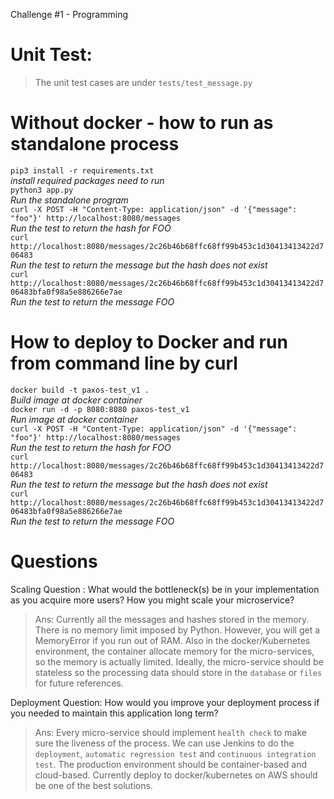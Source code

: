 Challenge #1 - Programming

Unit Test:
=
> The unit test cases are under `tests/test_message.py`

Without docker - how to run as standalone process
=
`pip3 install -r requirements.txt`
<BR><i>install required packages need to run</i><BR>
`python3 app.py`
<BR><i>Run the standalone program</i><BR>
`curl -X POST -H "Content-Type: application/json" -d '{"message": "foo"}' http://localhost:8080/messages`
<BR><i>Run the test to return the hash for FOO</i><BR>
`curl http://localhost:8080/messages/2c26b46b68ffc68ff99b453c1d30413413422d706483`
<BR><i>Run the test to return the message but the hash does not exist</i><BR>
`curl http://localhost:8080/messages/2c26b46b68ffc68ff99b453c1d30413413422d706483bfa0f98a5e886266e7ae`
<BR><i>Run the test to return the message FOO</i><BR>

How to deploy to Docker and run from command line by curl
=
`docker build -t paxos-test_v1 .`
<BR><i>Build image at docker container</i><BR>
`docker run -d -p 8080:8080 paxos-test_v1`
<BR><i>Run image at docker container</i><BR>
`curl -X POST -H "Content-Type: application/json" -d '{"message": "foo"}' http://localhost:8080/messages`
<BR><i>Run the test to return the hash for FOO</i><BR>
`curl http://localhost:8080/messages/2c26b46b68ffc68ff99b453c1d30413413422d706483`
<BR><i>Run the test to return the message but the hash does not exist</i><BR>
`curl http://localhost:8080/messages/2c26b46b68ffc68ff99b453c1d30413413422d706483bfa0f98a5e886266e7ae`
<BR><i>Run the test to return the message FOO</i><BR>

Questions
=
Scaling Question :​
What would the bottleneck(s) be in your implementation as you acquire more users? How you might scale your
microservice?
> Ans: Currently all the messages and hashes stored in the memory. There is no memory limit imposed by Python. 
However, you will get a MemoryError if you run out of RAM. Also in the docker/Kubernetes environment,
the container allocate memory for the micro-services, so the memory is actually limited. Ideally, the 
micro-service should be stateless so the processing data should store in the `database` or `files` for future references.


Deployment Question:
How would you improve your deployment process if you needed to maintain this application long term?
> Ans: Every micro-service should implement `health check` to make sure the liveness of the process. We can use Jenkins 
to do the `deployment`, `automatic regression test` and `continuous integration test`. The production environment should 
be container-based and cloud-based.  Currently deploy to docker/kubernetes on AWS should be one of the best solutions.
